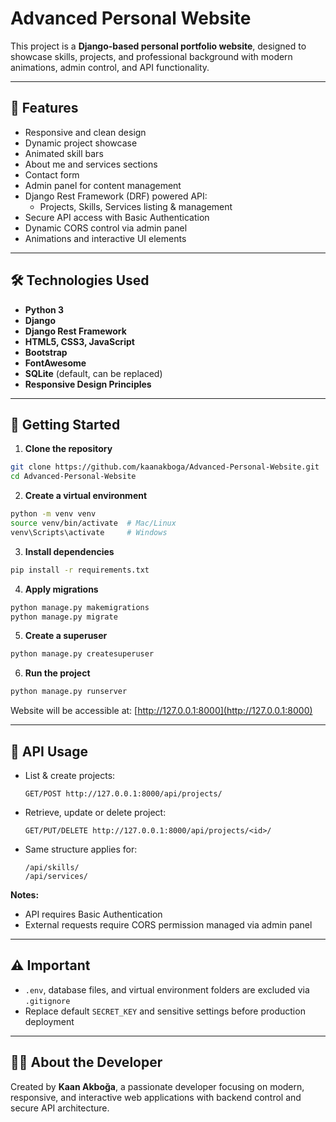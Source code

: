 
# Advanced Personal Website

This project is a **Django-based personal portfolio website**, designed to showcase skills, projects, and professional background with modern animations, admin control, and API functionality.

---

## 🌟 Features

- Responsive and clean design
- Dynamic project showcase
- Animated skill bars
- About me and services sections
- Contact form
- Admin panel for content management
- Django Rest Framework (DRF) powered API:
  - Projects, Skills, Services listing & management
- Secure API access with Basic Authentication
- Dynamic CORS control via admin panel
- Animations and interactive UI elements

---

## 🛠️ Technologies Used

- **Python 3**
- **Django**
- **Django Rest Framework**
- **HTML5, CSS3, JavaScript**
- **Bootstrap**
- **FontAwesome**
- **SQLite** (default, can be replaced)
- **Responsive Design Principles**

---

## 🚀 Getting Started

1. **Clone the repository**

```bash
git clone https://github.com/kaanakboga/Advanced-Personal-Website.git
cd Advanced-Personal-Website
```

2. **Create a virtual environment**

```bash
python -m venv venv
source venv/bin/activate  # Mac/Linux
venv\Scripts\activate     # Windows
```

3. **Install dependencies**

```bash
pip install -r requirements.txt
```

4. **Apply migrations**

```bash
python manage.py makemigrations
python manage.py migrate
```

5. **Create a superuser**

```bash
python manage.py createsuperuser
```

6. **Run the project**

```bash
python manage.py runserver
```

Website will be accessible at: [http://127.0.0.1:8000](http://127.0.0.1:8000)

---

## 📱 API Usage

- List & create projects:
  ```
  GET/POST http://127.0.0.1:8000/api/projects/
  ```
- Retrieve, update or delete project:
  ```
  GET/PUT/DELETE http://127.0.0.1:8000/api/projects/<id>/
  ```
- Same structure applies for:
  ```
  /api/skills/
  /api/services/
  ```

**Notes:**

- API requires Basic Authentication
- External requests require CORS permission managed via admin panel

---

## ⚠️ Important

- `.env`, database files, and virtual environment folders are excluded via `.gitignore`
- Replace default `SECRET_KEY` and sensitive settings before production deployment

---

## 👨‍💻 About the Developer

Created by **Kaan Akboğa**, a passionate developer focusing on modern, responsive, and interactive web applications with backend control and secure API architecture.
